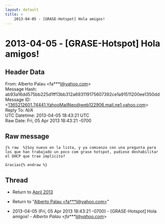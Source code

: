 ```yaml
---
layout: default
title: >
    2013-04-05 - [GRASE-Hotspot] Hola amigos!
---
```


# 2013-04-05 - [GRASE-Hotspot] Hola amigos!

## Header Data

From: Alberto Palau \<fa***l@yahoo.com\><br>
Message Hash: ab93a16dd575bb225d1ff13bb312a693119175607392ce1a91511200ee1350dd<br>
Message ID: \<1365212601.74441.YahooMailNeo@web122906.mail.ne1.yahoo.com\><br>
Reply To: _N/A_<br>
UTC Datetime: 2013-04-05 18:43:21 UTC<br>
Raw Date: Fri, 05 Apr 2013 18:43:21 -0700<br>

## Raw message

```
{% raw  %}Soy nuevo en la lista, y ya comienzo con una pregunta para los que han trabajado un poco com grase hotspot, pudiese deshabilitar el DHCP que trae implícito?

Gracias{% endraw %}
```

## Thread

+ Return to [April 2013](/archive/2013/04)

+ Return to "[Alberto Palau <fa***l<span>@</span>yahoo.com>](/authors/fa___l_at_yahoo_com)"

+ 2013-04-05 (Fri, 05 Apr 2013 18:43:21 -0700) - [GRASE-Hotspot] Hola amigos! - _Alberto Palau \<fa***l@yahoo.com\>_


